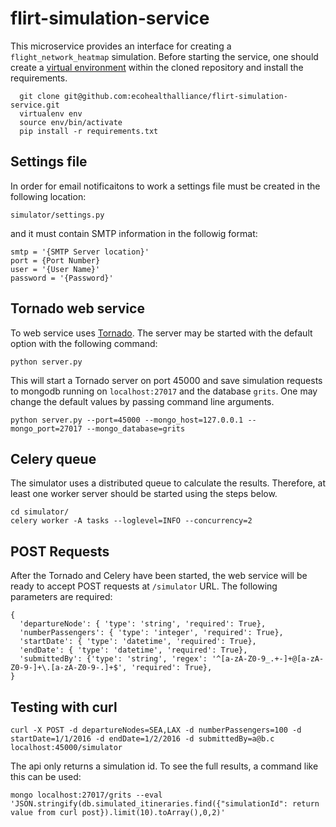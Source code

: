 # flirt-simulation-service

This microservice provides an interface for creating a `flight_network_heatmap`
simulation. Before starting the service, one should create a
[virtual environment](http://docs.python-guide.org/en/latest/dev/virtualenvs/)
within the cloned repository and install the requirements.

```
  git clone git@github.com:ecohealthalliance/flirt-simulation-service.git 
  virtualenv env
  source env/bin/activate
  pip install -r requirements.txt
```

## Settings file
In order for email notificaitons to work a settings file must be created in the following location:

`simulator/settings.py`

and it must contain SMTP information in the followig format:
```
smtp = '{SMTP Server location}'
port = {Port Number}
user = '{User Name}'
password = '{Password}'
```

## Tornado web service

To web service uses [Tornado](http://tornadoweb.org). The server may be
started with the default option with the following command:

```
python server.py
```

This will start a Tornado server on port 45000 and save simulation requests to
mongodb running on `localhost:27017` and the database `grits`.  One may change
the default values by passing command line arguments.

```
python server.py --port=45000 --mongo_host=127.0.0.1 --mongo_port=27017 --mongo_database=grits
```

## Celery queue

The simulator uses a distributed queue to calculate the results.  Therefore, at
least one worker server should be started using the steps below.

```
cd simulator/
celery worker -A tasks --loglevel=INFO --concurrency=2
```

## POST Requests

After the Tornado and Celery have been started, the web service will be ready
to accept POST requests at `/simulator` URL.  The following parameters are
required:

```
{
  'departureNode': { 'type': 'string', 'required': True},
  'numberPassengers': { 'type': 'integer', 'required': True},
  'startDate': { 'type': 'datetime', 'required': True},
  'endDate': { 'type': 'datetime', 'required': True},
  'submittedBy': {'type': 'string', 'regex': '^[a-zA-Z0-9_.+-]+@[a-zA-Z0-9-]+\.[a-zA-Z0-9-.]+$', 'required': True},
}
```

## Testing with curl

```
curl -X POST -d departureNodes=SEA,LAX -d numberPassengers=100 -d startDate=1/1/2016 -d endDate=1/2/2016 -d submittedBy=a@b.c localhost:45000/simulator
```

The api only returns a simulation id. To see the full results, a command like this can be used:

```
mongo localhost:27017/grits --eval 'JSON.stringify(db.simulated_itineraries.find({"simulationId": return value from curl post}).limit(10).toArray(),0,2)'
```
